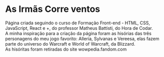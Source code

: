 <h1>As Irmãs Corre ventos</h1>

<p>Página criada seguindo o curso de Formação Front-end - HTML, CSS, JavaScript, React e +, do professor Matheus Battisti, do Hora de Codar.<br>
A minha inspiração para a criação da página foram as hisórias das três personagens do meu jogo favorito: Alleria, Sylvanas e Vereesa, elas fazem parte do universo do Warcraft e World of Warcraft, da Blizzard.<br>
As hisóritas foram retiradas do site wowpedia.fandom.com</p>
